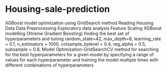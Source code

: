 # Housing-sale-prediction
XGBoost model optimization using GridSearch method
Reading Housing Data
Data Preprocessing
Exploratory data analysis
Feature Scaling
XGBoost modelling (Xtreme Gradient Boosting) finding the best set of hyperparameters and tuning
                        random_state=42,
                        max_depth=8,
                        learning_rate = 0.1,
                        n_estimators = 1000,
                        colsample_bylevel = 0.4,
                        reg_alpha = 0.5,
                        subsample = 0.8,
Model Optimization-GridSearchCV method for searching for the best hyperparameters for a given model by specifying a range of values for each hyperparameter and training the model multiple times with different combinations of hyperparameters
